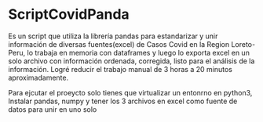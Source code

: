 # ScriptCovidPanda
Es un script que utiliza la librería pandas para estandarizar y unir información de diversas fuentes(excel) de Casos Covid en la Region Loreto-Peru, 
lo trabaja en memoria con dataframes y luego lo exporta excel en un solo archivo con información ordenada, corregida, listo para el análisis de la información.
Logré reducir el trabajo manual de 3 horas a 20 minutos aproximadamente.

Para ejcutar el proeycto solo tienes que virtualizar un entonrno en python3,
Instalar pandas, numpy y tener los 3 archivos en excel como fuente de datos para unir en uno solo
